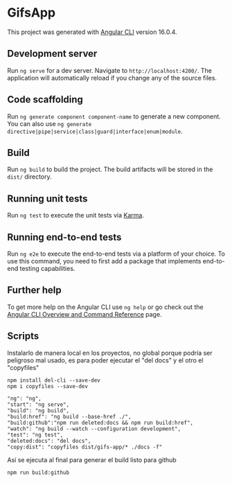 # GifsApp

This project was generated with [Angular CLI](https://github.com/angular/angular-cli) version 16.0.4.

## Development server

Run `ng serve` for a dev server. Navigate to `http://localhost:4200/`. The application will automatically reload if you change any of the source files.

## Code scaffolding

Run `ng generate component component-name` to generate a new component. You can also use `ng generate directive|pipe|service|class|guard|interface|enum|module`.

## Build

Run `ng build` to build the project. The build artifacts will be stored in the `dist/` directory.

## Running unit tests

Run `ng test` to execute the unit tests via [Karma](https://karma-runner.github.io).

## Running end-to-end tests

Run `ng e2e` to execute the end-to-end tests via a platform of your choice. To use this command, you need to first add a package that implements end-to-end testing capabilities.

## Further help

To get more help on the Angular CLI use `ng help` or go check out the [Angular CLI Overview and Command Reference](https://angular.io/cli) page.

## Scripts
Instalarlo de manera local en los proyectos, no global porque podría ser peligroso mal usado, es para poder ejecutar el "del docs" y el otro el "copyfiles"

```
npm install del-cli --save-dev
npm i copyfiles --save-dev
```

```
"ng": "ng",
"start": "ng serve",
"build": "ng build",
"build:href": "ng build --base-href ./",
"build:github":"npm run deleted:docs && npm run build:href",
"watch": "ng build --watch --configuration development",
"test": "ng test",
"deleted:docs": "del docs",
"copy:dist": "copyfiles dist/gifs-app/* ./docs -f"
```

Así se ejecuta al final para generar el build listo para github

```
npm run build:github
```
